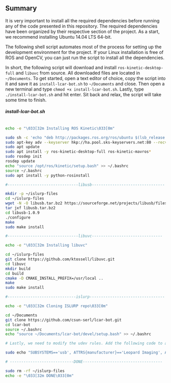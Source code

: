 ## Summary
It is very important to install all the required dependencies before running any of the code presented in this repository. The required dependencies have been organized by their respective section of the project. As a start, we recommend installing Ubuntu 14.04 LTS 64-bit.

The following shell script automates most of the process for setting up the development environment for the project. If your Linux installation is free of ROS and OpenCV, you can just run the script to install all the dependencies.

In short, the following script will download and install `ros-kinetic-desktop-full`  and `libuvc` from source. All downloaded files are located in `~/Documents`.
To get started, open a text editor of choice, copy the script into it and save it as `install-lcar-bot.sh` to `~/Documents` and close. Then open a new terminal and type `chmod +x install-lcar-bot.sh`. Lastly, type `./install-lcar-bot.sh` and hit enter. Sit back and relax, the script will take some time to finish.

##### install-lcar-bot.sh
```sh

echo -e "\033[32m Installing ROS Kinetic\033[0m"

sudo sh -c 'echo "deb http://packages.ros.org/ros/ubuntu $(lsb_release -sc) main" > /etc/apt/sources.list.d/ros-latest.list'
sudo apt-key adv --keyserver hkp://ha.pool.sks-keyservers.net:80 --recv-key 0xB01FA116
sudo apt update
sudo apt install -y ros-kinetic-desktop-full ros-kinetic-mavros*
sudo rosdep init
rosdep update
echo "source /opt/ros/kinetic/setup.bash" >> ~/.bashrc
source ~/.bashrc
sudo apt install -y python-rosinstall

#-------------------------------libusb--------------------------------

mkdir -p ~/islurp-files
cd ~/islurp-files
wget -N -O libusb.tar.bz2 https://sourceforge.net/projects/libusb/files/libusb-1.0/libusb-1.0.9/libusb-1.0.9.tar.bz2/download
tar jxf libusb.tar.bz2
cd libusb-1.0.9
./configure
make
sudo make install

#-------------------------------libuvc-------------------------------

echo -e "\033[32m Installing libuvc"

cd ~/islurp-files
git clone https://github.com/ktossell/libuvc.git
cd libuvc
mkdir build
cd build
cmake -D CMAKE_INSTALL_PREFIX=/usr/local ..
make
sudo make install

#------------------------------islurp---------------------------------

echo -e "\033[32m Cloning ISLURP repo\033[0m"

cd ~/Documents
git clone https://github.com/csun-serl/lcar-bot.git
cd lcar-bot
source ~/.bashrc
echo "source ~/Documents/lcar-bot/devel/setup.bash" >> ~/.bashrc

# Lastly, we need to modify the udev rules. Add the following code to a new file called `LI_Stereo.rules` and save it in the `/etc/udev/rules.d` directory:

sudo echo "SUBSYSTEMS=='usb', ATTRS{manufacturer}=='Leopard Imaging', ATTRS{product}=='LI-STEREO', GROUP:='video'" > /etc/udev/rules.d/li_stereo.

# ----------------------------DONE-----------------------------------

sudo rm -rf ~/islurp-files
echo -e "\033[32m DONE\033[0m"

```
